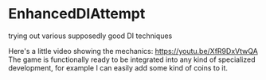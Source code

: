 # EnhancedDIAttempt
trying out various supposedly good DI techniques


Here's a little video showing the mechanics: https://youtu.be/XfR9DxVtwQA
The game is functionally ready to be integrated into any kind of specialized development, for example I can easily add some kind of coins to it. 

